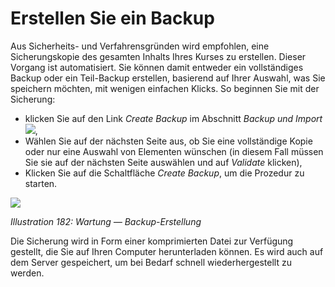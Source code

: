 # Erstellen Sie ein Backup

Aus Sicherheits- und Verfahrensgründen wird empfohlen, eine Sicherungskopie des gesamten Inhalts Ihres Kurses zu erstellen. Dieser Vorgang ist automatisiert. Sie können damit entweder ein vollständiges Backup oder ein Teil-Backup erstellen, basierend auf Ihrer Auswahl, was Sie speichern möchten, mit wenigen einfachen Klicks. So beginnen Sie mit der Sicherung:

* klicken Sie auf den Link _Create Backup_ im Abschnitt _Backup und Import_ ![](../../.gitbook/assets/graphics330.gif),
* Wählen Sie auf der nächsten Seite aus, ob Sie eine vollständige Kopie oder nur eine Auswahl von Elementen wünschen \(in diesem Fall müssen Sie sie auf der nächsten Seite auswählen und auf _Validate_ klicken\),
* Klicken Sie auf die Schaltfläche _Create Backup_, um die Prozedur zu starten.

![](../../.gitbook/assets/graphics333.png)

_Illustration 182: Wartung — Backup-Erstellung_

Die Sicherung wird in Form einer komprimierten Datei zur Verfügung gestellt, die Sie auf Ihren Computer herunterladen können. Es wird auch auf dem Server gespeichert, um bei Bedarf schnell wiederhergestellt zu werden.

